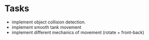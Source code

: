 ﻿# Tasks

* implement object collision detection.
* implement smooth tank movement
* implement different mechanics of movement (rotate + front-back) 